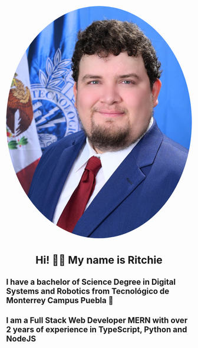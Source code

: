 <div align="center">
  <img src="src/photo1.jpeg" style="border-radius: 50%;"/>
  <h1 text-align="center">Hi! 🙋‍♂️ My name is Ritchie</h1>
</div>


## **I have a bachelor of Science Degree in Digital Systems and Robotics from Tecnológico de Monterrey Campus Puebla** 🤖

## I am a Full Stack Web Developer MERN with over 2 years of experience in TypeScript, Python and NodeJS

<!--
**RickardGS4991/RickardGS4991** is a ✨ _special_ ✨ repository because its `README.md` (this file) appears on your GitHub profile.

Here are some ideas to get you started:

- 🔭 I’m currently working on ...
- 🌱 I’m currently learning ...
- 👯 I’m looking to collaborate on ...
- 🤔 I’m looking for help with ...
- 💬 Ask me about ...
- 📫 How to reach me: ...
- 😄 Pronouns: ...
- ⚡ Fun fact: ...
-->
